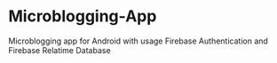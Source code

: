 # Microblogging-App
Microblogging app for Android with usage Firebase Authentication and Firebase Relatime Database
